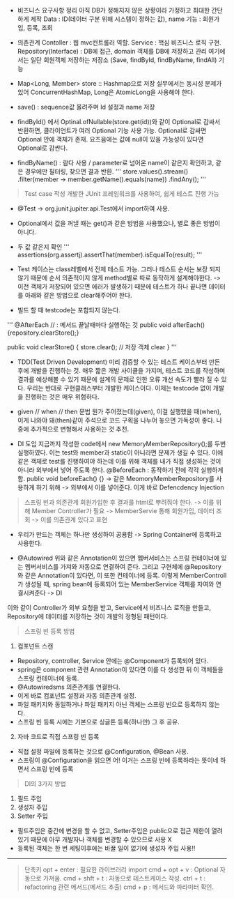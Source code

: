 - 비즈니스 요구사항 정리
아직 DB가 정해지지 않은 상황이라 가정하고 최대한 간단하게 제작
Data : ID(데이터 구분 위해 시스템이 정하는 값), name
기능 :  회원가입, 등록, 조회

- 의존관계 
Contoller : 웹 mvc컨트롤러 역할. 
Service : 핵심 비즈니스 로직 구현.
Repository(Interface) : DB에 접근, domain 객체를 DB에 저장하고 관리 
        여기에서는 일단 회원객체 저장하는 저장소 
        (Save, findById, findByName, findAll) 기능

- Map<Long, Member> store :: Hashmap으로 저장 
    실무에서는 동시성 문제가 있어 ConcurrentHashMap, Long은 
    AtomicLong을 사용해야 한다. 

- save() : sequence값 올려주며 Id 설정과 name 저장
- findById() 에서 Optinal.ofNullable(store.get(id))와 같이 
    Optional로 감싸서 반환하면, 클라이언트가 여러 Optional 기능 사용
    가능. Optional로 감싸면 Optional 안에 객체가 존재. 
    요즈음에는 값에 null이 있을 가능성이 있다면 Optional로 감싼다.
- findByName() : 람다 사용 / parameter로 넘어온 name이 같은지 
    확인하고, 같은 경우에만 필터링, 찾으면 결과 반환.
''' 
store.values().stream() 
					.filter(member -> member.getName().equals(name))
					.findAny();
'''

> Test case 작성
개발한
JUnit 프레임워크를 사용하여, 쉽게 테스트 진행 가능
- @Test -> org.junit.jupiter.api.Test에서 import하여 사용. 
- Optional에서 값을 꺼낼 때는 get()과 같은 방법을 사용했으나, 별로 
    좋은 방법이 아니다. 

- 두 값 같은지 확인
''' 
assertions(org.assertj).assertThat(member).isEqualTo(result);
'''

- Test 케이스는 class레벨에서 전체 테스트 가능. 그러나 테스트 순서는 보장 되지 않기 때문에 순서 의존적이지 않게 method별로 따로 동작하게 설계해야한다. -> 이전 객체가 저장되어 있으면 에러가 발생하기 때문에 테스트가 하나 끝나면 데이터를 아래와 같은 방법으로 clear해주어야 한다.
- 빌드 할 때 testcode는 포함되지 않는다. 

'''
@AfterEach // : 메서드 끝날때마다 실행하는 것 
public void afterEach() {repository.clearStore();}

public void clearStore() {
    store.clear(); // 저장 객체 clear
}
'''

- TDD(Test Driven Development)
미리 검증할 수 있는 테스트 케이스부터 만든 후에 개발을 진행하는 것. 
매우 짧은 개발 사이클을 가지며, 테스트 코드를 작성하며 결과를 예상해볼 수 있기 때문에 설계의 문제로 인한 오류 개선 속도가 빨라 질 수 있다.
우리는 반대로 구현클래스부터 개발한 케이스이다. 
이제는 testcode 없이 개발을 진행하는 것은 매우 위험하다.

- given // when // then 문법
뭔가 주어졌는데(given), 이걸 실행했을 때(when), 이게 나와야 돼(then)같이 주석으로 코드 구획을 나누어 놓으면 가독성이 좋다. 나중에 추가적으로 변형해서 사용하는 것 추천.

- DI 도입
지금까지 작성한 code에서 new MemoryMemberRepository();를 두번 실행하였다. 이는 test와 member과 static이 아니라면 문제가 생길 수 있다. 이에 같은 객체로 test를 진행하여야 하는데 이를 위해 객체를 내가 직접 생성하는 것이 아니라 외부에서 넣어 주도록 한다.
@BeforeEach : 동작하기 전에 각각 실행하게 함.
public void beforeEach() {} -> 같은 MeomoryMemberRepository를 사용하게 하기 위해 -> 외부에서 이를 넣어준다. 이게 바로 Defencdency Injection


> 스프링 빈과 의존관계
회원가입한 후 결과를 html로 뿌려줘야 한다. -> 
이를 위해 Member Controller가 필요 -> 
MemberServie 통해 회원가입, 데이터 조회 ->
이를 의존관계 있다고 표현

- 우리가 만드는 객체는 하나만 생성하여 공용함 -> Spring Container에 등록하고 사용한다.

- @Autowired 
위와 같은 Annotation이 있으면 멤버서비스는 스프링 컨테이너에 있는 멤버서비스를 가져와 자동으로 연결하여 준다. 그리고
구현체에 @Repository와 같은 Annotation이 있다면, 이 또한 컨테이너에 등록.
이렇게 MemberControll가 생성될 때, spring bean에 등록되어 있는 MemberService 객체를 자여와 연결시켜준다 -> DI

이와 같이 Controller가 외부 요청을 받고,
Service에서 비즈니스 로직을 만들고, 
Repository에 데이터를 저장하는 것이 개발의 정형된 패턴이다.

>스프링 빈 등록 방법 
1. 컴포넌트 스캔 
- Repository, controller, Service 안에는 @Component가 등록되어 있다. 
- spring은 component 관련 Annotation이 있다면 이를 다 생성한 뒤 이 객체들을 스프링 컨테이너에 등록.
- @Autowiredsms 의존관계를 연결한다. 
- 이게 바로 컴포넌트 설정과 자동 의존관계 설정. 
- 파일 패키지와 동일하거나 파일 패키지 아닌 객체는 스프링 빈으로 등록하지 않는다.
- 스프링 빈 등록 시에는 기본으로 싱글톤 등록(하나만) 그 후 공유.

2. 자바 코드로 직접 스프링 빈 등록 
- 직접 설정 파일에 등록하는 것으로 @Configuration, @Bean 사용.
- 스프링이 @Configuration을 읽으면 어! 이거는 스프링 빈에 등록하라는 뜻이네 하면서 스프링 빈에 등록

>DI의 3가지 방법
1. 필드 주입
2. 생성자 주입
3. Setter 주입 

- 필드주입은 중간에 변경을 할 수 없고, Setter주입은 public으로 접근 제한이 열려있기 때문에 아무 개발자나 객체를 변경할 수 있으므로 사용 X
- 등록된 객체는 한 번 세팅이후에는 바꿀 일이 없기에 생성자 주입 사용!!




---
>단축키
opt + enter : 필요한 라이브러리 import
cmd + opt + v : Optional 자동으로 가져옴.
cmd + shft + t : 자동으로 테스트케이스 작성.
ctrl + t : refactoring 관련 메서드(메서드 추출)
cmd + p : 메서드와 파라미터 확인.